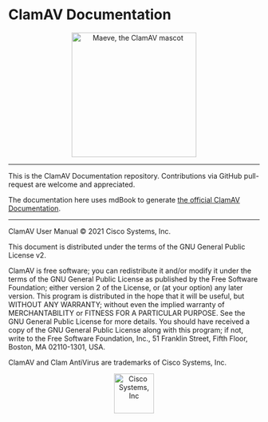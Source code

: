# ClamAV Documentation

<p align="center">
  <img align="center" width="250" height="250" src="https://raw.githubusercontent.com/clam-antivirus/clamav-docs/main/images/logo.png" alt='Maeve, the ClamAV mascot'>
</p>

----

This is the ClamAV Documentation repository. Contributions via GitHub pull-request are welcome and appreciated.

The documentation here uses mdBook to generate [the official ClamAV Documentation](https://clam-antivirus.github.io/).

----

ClamAV User Manual © 2021 Cisco Systems, Inc.

This document is distributed under the terms of the GNU General Public License v2.

ClamAV is free software; you can redistribute it and/or modify it under the terms of the GNU General Public License as published by the Free Software Foundation; either version 2 of the License, or (at your option) any later version. This program is distributed in the hope that it will be useful, but WITHOUT ANY WARRANTY; without even the implied warranty of MERCHANTABILITY or FITNESS FOR A PARTICULAR PURPOSE. See the GNU General Public License for more details. You should have received a copy of the GNU General Public License along with this program; if not, write to the Free Software Foundation, Inc., 51 Franklin Street, Fifth Floor, Boston, MA 02110-1301, USA.

ClamAV and Clam AntiVirus are trademarks of Cisco Systems, Inc.

<p align="center">
  <a href="https://www.cisco.com/">
    <img align="center" img width="80" src="https://raw.githubusercontent.com/clam-antivirus/clamav-docs/main/images/cisco.png" alt='Cisco Systems, Inc'>
  </a>
</p>
